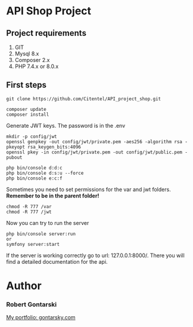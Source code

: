 # API Shop Project

## Project requirements 

1. GIT
1. Mysql 8.x
1. Composer 2.x
1. PHP 7.4.x or 8.0.x

## First steps
```
git clone https://github.com/Citentel/API_project_shop.git
```
```
composer update
composer install
```
Generate JWT keys. The password is in the .env 
```
mkdir -p config/jwt
openssl genpkey -out config/jwt/private.pem -aes256 -algorithm rsa -pkeyopt rsa_keygen_bits:4096
openssl pkey -in config/jwt/private.pem -out config/jwt/public.pem -pubout
```
```
php bin/console d:d:c
php bin/console d:s:u --force
php bin/console e:c:f
```
Sometimes you need to set permissions for the var and jwt folders. **Remember to be in the parent folder!**
```
chmod -R 777 /var
chmod -R 777 /jwt
```
Now you can try to run the server 
```
php bin/console server:run
or
symfony server:start
```
If the server is working correctly go to url: 127.0.0.1:8000/. There you will find a detailed documentation for the api.

# Author 

### Robert Gontarski
[My portfolio: gontarsky.com](https://gontarsky.com)
